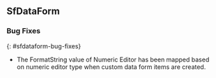 ## SfDataForm

### Bug Fixes
{: #sfdataform-bug-fixes}

* The FormatString value of Numeric Editor has been mapped based on numeric editor type when custom data form items are created.

